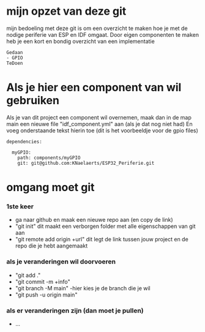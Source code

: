 # mijn opzet van deze git
mijn bedoeling met deze git is om een overzicht te maken hoe je met de nodige periferie van ESP en IDF omgaat.
Door eigen componenten te maken heb je een kort en bondig overzicht van een implementatie

```
Gedaan
- GPIO 
TeDoen
```

# Als je hier een component van wil gebruiken

Als je van dit project een component wil overnemen, maak dan in de map main een nieuwe file "idf_component.yml" aan 
(als je dat nog niet had)
En voeg onderstaande tekst hierin toe (dit is het voorbeeldje voor de gpio files)

```
dependencies:

  myGPIO:
    path: components/myGPIO
    git: git@github.com:KNaelaerts/ESP32_Periferie.git

```



# omgang moet git
### 1ste keer
* ga naar github en maak een nieuwe repo aan (en copy de link)
* "git init"    dit maakt een verborgen folder met alle eigenschappen van git aan
* "git remote add origin +url"  dit legt de link tussen jouw project en de repo die je hebt aangemaakt


### als je veranderingen wil doorvoeren
* "git add ."
* "git commit -m +info"
* "git branch -M main"          -hier kies je de branch die je wil
* "git push -u origin main"

### als er veranderingen zijn (dan moet je pullen)
* ...
